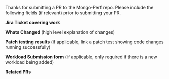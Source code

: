 Thanks for submitting a PR to the Mongo-Perf repo. Please include the following fields (if relevant) prior to submitting your PR.

**Jira Ticket covering work**

**Whats Changed** (high level explanation of changes)

**Patch testing results** (if applicable, link a patch test showing code changes running successfully)

**Workload Submission form** (if applicable, only required if there is a new workload being added)

**Related PRs**